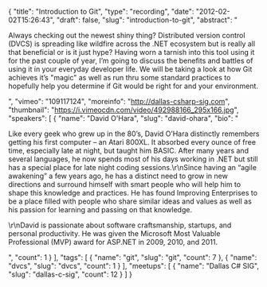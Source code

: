 {
  "title": "Introduction to Git",
  "type": "recording",
  "date": "2012-02-02T15:26:43",
  "draft": false,
  "slug": "introduction-to-git",
  "abstract": "<p>Always checking out the newest shiny thing? Distributed version control (DVCS) is spreading like wildfire across the .NET ecosystem but is really all that beneficial or is it just hype? Having worn a tarnish into this tool using it for the past couple of year, I’m going to discuss the benefits and battles of using it in your everyday developer life. We will be taking a look at how Git achieves it’s \"magic\" as well as run thru some standard practices to hopefully help you determine if Git would be right for and your environment.</p>",
  "vimeo": "109117124",
  "moreinfo": "http://dallas-csharp-sig.com",
  "thumbnail": "https://i.vimeocdn.com/video/492988166_295x166.jpg",
  "speakers": [
    {
      "name": "David O'Hara",
      "slug": "david-ohara",
      "bio": "<p>Like every geek who grew up in the 80’s, David O’Hara distinctly remembers getting his first computer – an Atari 800XL. It absorbed every ounce of free time, especially late at night, but taught him BASIC. After many years and several languages, he now spends most of his days working in .NET but still has a special place for late night coding sessions.\r\nSince having an “agile awakening” a few years ago, he has a distinct need to grow in new directions and surround himself with smart people who will help him to shape this knowledge and practices. He has found Improving Enterprises to be a place filled with people who share similar ideas and values as well as his passion for learning and passing on that knowledge.</p><p>\r\nDavid is passionate about software craftsmanship, startups, and personal productivity. He was given the Microsoft Most Valuable Professional (MVP) award for ASP.NET  in 2009, 2010, and 2011.</p>",
      "count": 1
    }
  ],
  "tags": [
    {
      "name": "git",
      "slug": "git",
      "count": 7
    },
    {
      "name": "dvcs",
      "slug": "dvcs",
      "count": 1
    }
  ],
  "meetups": [
    {
      "name": "Dallas C# SIG",
      "slug": "dallas-c-sig",
      "count": 12
    }
  ]
}